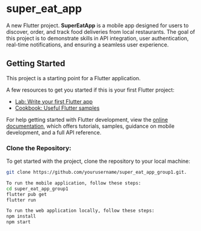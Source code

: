 # super_eat_app

A new Flutter project.
**SuperEatApp** is a mobile app designed for users to discover, order, and track food deliveries from local restaurants. The goal of this project is to demonstrate skills in API integration, user authentication, real-time notifications, and ensuring a seamless user experience.


## Getting Started

This project is a starting point for a Flutter application.

A few resources to get you started if this is your first Flutter project:

- [Lab: Write your first Flutter app](https://docs.flutter.dev/get-started/codelab)
- [Cookbook: Useful Flutter samples](https://docs.flutter.dev/cookbook)

For help getting started with Flutter development, view the
[online documentation](https://docs.flutter.dev/), which offers tutorials,
samples, guidance on mobile development, and a full API reference.
### Clone the Repository:
To get started with the project, clone the repository to your local machine:

```bash
git clone https://github.com/yourusername/super_eat_app_group1.git.

To run the mobile application, follow these steps:
cd super_eat_app_group1
flutter pub get
flutter run

To run the web application locally, follow these steps:
npm install
npm start
